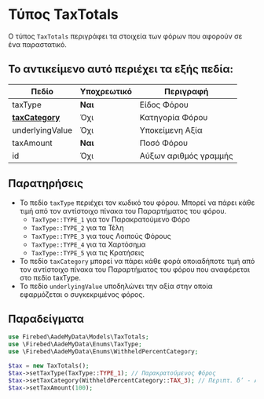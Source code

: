 # Τύπος TaxTotals

Ο τύπος `TaxTotals` περιγράφει τα στοιχεία των φόρων που αφορούν σε ένα παραστατικό.

## Το αντικείμενο αυτό περιέχει τα εξής πεδία:

| Πεδίο                         | Υποχρεωτικό | Περιγραφή             |
|-------------------------------|-------------|-----------------------|
| taxType                       | **Ναι**     | Είδος Φόρου           |
| [**taxCategory**](party-type) | Όχι         | Κατηγορία Φόρου       |
| underlyingValue               | Όχι         | Υποκείμενη Αξία       |
| taxAmount                     | **Ναι**     | Ποσό Φόρου            |
| id                            | Όχι         | Αύξων αριθμός γραμμής |

## Παρατηρήσεις

- Το πεδίο `taxType` περιέχει τον κωδικό του φόρου. Μπορεί να πάρει κάθε τιμή
  από τον αντίστοιχο πίνακα του Παραρτήματος του φόρου.
  - `TaxType::TYPE_1` για τον Παρακρατούμενο Φόρο
  - `TaxType::TYPE_2` για τα Τέλη
  - `TaxType::TYPE_3` για τους Λοιπούς Φόρους
  - `TaxType::TYPE_4` για τα Χαρτόσημα
  - `TaxType::TYPE_5` για τις Κρατήσεις
- Το πεδίο `taxCategory` μπορεί να πάρει κάθε φορά οποιαδήποτε τιμή από τον
  αντίστοιχο πίνακα του Παραρτήματος του φόρου που αναφέρεται στο πεδίο
  taxType.
- Το πεδίο `underlyingValue` υποδηλώνει την αξία στην οποία εφαρμόζεται ο
  συγκεκριμένος φόρος.

## Παραδείγματα

```php
use Firebed\AadeMyData\Models\TaxTotals;
use \Firebed\AadeMyData\Enums\TaxType;
use \Firebed\AadeMyData\Enums\WithheldPercentCategory;

$tax = new TaxTotals();
$tax->setTaxType(TaxType::TYPE_1); // Παρακρατούμενος Φόρος
$tax->setTaxCategory(WithheldPercentCategory::TAX_3); // Περιπτ. δ’ - Αμοιβές Συμβουλών Διοίκησης - 20%
$tax->setTaxAmount(100);
```